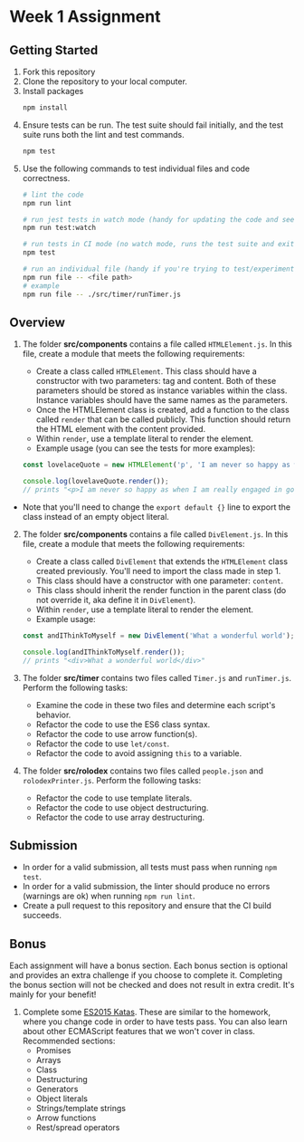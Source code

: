 # Week 1 Assignment

## Getting Started

1. Fork this repository
2. Clone the repository to your local computer.
3. Install packages
   ```bash
   npm install
   ```
4. Ensure tests can be run. The test suite should fail initially, and the test suite runs both the lint and test commands.
   ```bash
   npm test
   ```
5. Use the following commands to test individual files and code correctness.
   ```bash
   # lint the code
   npm run lint

   # run jest tests in watch mode (handy for updating the code and seeing test results in real time)
   npm run test:watch

   # run tests in CI mode (no watch mode, runs the test suite and exits immediately)
   npm test

   # run an individual file (handy if you're trying to test/experiment with a single file)
   npm run file -- <file path>
   # example
   npm run file -- ./src/timer/runTimer.js
   ```

## Overview

1. The folder **src/components** contains a file called `HTMLElement.js`. In this file, create a module that meets the following requirements:
    * Create a class called `HTMLElement`. This class should have a constructor with two parameters: tag and content. Both of these parameters should be stored as instance variables within the class. Instance variables should have the same names as the parameters.
    * Once the HTMLElement class is created, add a function to the class called `render` that can be called publicly. This function should return the HTML element with the content provided.
    * Within `render`, use a template literal to render the element.
    * Example usage (you can see the tests for more examples):

    ```js
    const lovelaceQuote = new HTMLElement('p', 'I am never so happy as when I am really engaged in good earnest...');

    console.log(lovelaveQuote.render());
    // prints "<p>I am never so happy as when I am really engaged in good earnest...</p>"
    ```

  * Note that you'll need to change the `export default {}` line to export the class instead of an empty object literal.

2. The folder **src/components** contains a file called `DivElement.js`. In this file, create a module that meets the following requirements:
    * Create a class called `DivElement` that extends the `HTMLElement` class created previously. You'll need to import the class made in step 1.
    * This class should have a constructor with one parameter: `content`.
    * This class should inherit the render function in the parent class (do not override it, aka define it in `DivElement`).
    * Within `render`, use a template literal to render the element.
    * Example usage:

    ```js
    const andIThinkToMyself = new DivElement('What a wonderful world');

    console.log(andIThinkToMyself.render());
    // prints "<div>What a wonderful world</div>"
    ```

3. The folder **src/timer** contains two files called `Timer.js` and `runTimer.js`. Perform the following tasks:
    * Examine the code in these two files and determine each script's behavior.
    * Refactor the code to use the ES6 class syntax.
    * Refactor the code to use arrow function(s).
    * Refactor the code to use `let/const`.
    * Refactor the code to avoid assigning `this` to a variable.

4. The folder **src/rolodex** contains two files called `people.json` and `rolodexPrinter.js`. Perform the following tasks:
    * Refactor the code to use template literals.
    * Refactor the code to use object destructuring.
    * Refactor the code to use array destructuring.

## Submission

* In order for a valid submission, all tests must pass when running `npm test`.
* In order for a valid submission, the linter should produce no errors (warnings are ok) when running `npm run lint`.
* Create a pull request to this repository and ensure that the CI build succeeds.

## Bonus

Each assignment will have a bonus section. Each bonus section is optional and provides an extra challenge if you choose to complete it. Completing the bonus section will not be checked and does not result in extra credit. It's mainly for your benefit!

1. Complete some [ES2015 Katas](https://jskatas.org/#bundle-es6-katas). These are similar to the homework, where you change code in order to have tests pass. You can also learn about other ECMAScript features that we won't cover in class. Recommended sections:
    * Promises
    * Arrays
    * Class
    * Destructuring
    * Generators
    * Object literals
    * Strings/template strings
    * Arrow functions
    * Rest/spread operators
